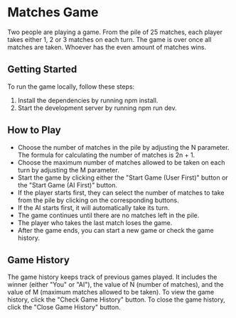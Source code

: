 # Matches Game
Two people are playing a game. From the pile of 25 matches, each player takes either 1, 2 or 3 matches on each turn. The game is over once all matches are taken. Whoever has the even amount of matches wins.

## Getting Started
To run the game locally, follow these steps:

1. Install the dependencies by running npm install.
2. Start the development server by running npm run dev.

## How to Play
- Choose the number of matches in the pile by adjusting the N parameter. The formula for calculating the number of matches is 2n + 1.
- Choose the maximum number of matches allowed to be taken on each turn by adjusting the M parameter.
- Start the game by clicking either the "Start Game (User First)" button or the "Start Game (AI First)" button.
- If the player starts first, they can select the number of matches to take from the pile by clicking on the corresponding buttons.
- If the AI starts first, it will automatically take its turn.
- The game continues until there are no matches left in the pile.
- The player who takes the last match loses the game.
- After the game ends, you can start a new game or check the game history.

## Game History
The game history keeps track of previous games played. It includes the winner (either "You" or "AI"), the value of N (number of matches), and the value of M (maximum matches allowed to be taken).
To view the game history, click the "Check Game History" button. To close the game history, click the "Close Game History" button.
